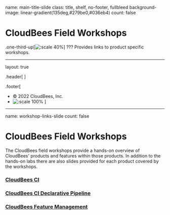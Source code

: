name: main-title-slide
class: title, shelf, no-footer, fullbleed
background-image: linear-gradient(135deg,#279be0,#036eb4)
count: false


# CloudBees Field Workshops
.one-third-up[![:scale 40%](img/CloudBees-Logo-White+Tag.png)]
???
Provides links to product specific workshops.

---
layout: true

.header[
]

.footer[
- © 2022 CloudBees, Inc.
- ![:scale 100%](img/CloudBees-Submark-Full-Color.svg)
]
---
name: workshop-links-slide
count: false

# CloudBees Field Workshops

The CloudBees field workshops provide a hands-on overview of CloudBees' products and features within those products. In addition to the hands-on labs there are also slides provided for each product covered by the workshops.

### [CloudBees CI](cloudbees-ci/)

### [CloudBees CI Declarative Pipeline](cloudbees-ci-pipeline/)

### [CloudBees Feature Management](cloudbees-feature-management/)
